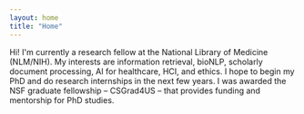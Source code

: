 ```yaml
---
layout: home
title: "Home"
---
```


Hi! I'm currently a research fellow at the National Library of Medicine (NLM/NIH). My interests are information retrieval, bioNLP, scholarly document processing, AI for healthcare, HCI, and ethics. I hope to begin my PhD and do research internships in the next few years. I was awarded the NSF graduate fellowship – CSGrad4US – that provides funding and mentorship for PhD studies. 



